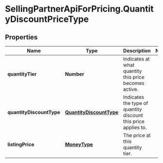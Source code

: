 # SellingPartnerApiForPricing.QuantityDiscountPriceType

## Properties
Name | Type | Description | Notes
------------ | ------------- | ------------- | -------------
**quantityTier** | **Number** | Indicates at what quantity this price becomes active. | 
**quantityDiscountType** | [**QuantityDiscountType**](QuantityDiscountType.md) | Indicates the type of quantity discount this price applies to. | 
**listingPrice** | [**MoneyType**](MoneyType.md) | The price at this quantity tier. | 


